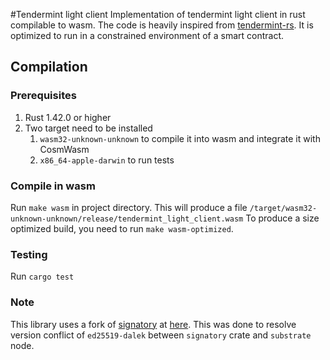 #Tendermint light client
Implementation of tendermint light client in rust compilable to wasm. The code is heavily inspired from [tendermint-rs](https://github.com/informalsystems/tendermint-rs).
It is optimized to run in a constrained environment of a smart contract.

## Compilation

### Prerequisites
1. Rust 1.42.0 or higher
2. Two target need to be installed
    1. `wasm32-unknown-unknown` to compile it into wasm and integrate it with CosmWasm
    2. `x86_64-apple-darwin` to run tests

### Compile in wasm
Run `make wasm` in project directory. This will produce a file `/target/wasm32-unknown-unknown/release/tendermint_light_client.wasm`
To produce a size optimized build, you need to run `make wasm-optimized`.

### Testing
Run `cargo test`

### Note
This library uses a fork of [signatory](https://github.com/tendermint/signatory) at [here](https://github.com/ChorusOne/signatory). This was done to 
resolve version conflict of `ed25519-dalek` between `signatory` crate and `substrate` node.